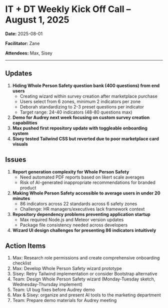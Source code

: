 # IT + DT Weekly Kick Off Call – August 1, 2025

**Date:** 2025-08-01

**Facilitator:** Zane

**Attendees:** Max, Sisey

---

## Updates

1. **Hiding Whole Person Safety question bank (400 questions) from end users**
    - Creating wizard within survey creation after marketplace purchase
    - Users select from 6 zones, minimum 2 indicators per zone
    - Deborah standardizing to 2-3 preset questions per indicator
    - Target range: 24-40 indicators (48-80 questions max)
2. **Demo for Audrey next week focusing on custom survey creation capabilities**
3. **Max pushed first repository update with toggleable onboarding system**
4. **Sisey tested Tailwind CSS but reverted due to poor marketplace card visuals**

## Issues

1. **Report generation complexity for Whole Person Safety**
    - Need automated PDF reports based on likert scale averages
    - Risk of AI-generated inappropriate recommendations for branded product
2. **Making Whole Person Safety accessible to average users in under 20 minutes**
    - 86 indicators across 22 standards across 6 safety zones
    - Challenge: HR managers/executives lack framework context
3. **Repository dependency problems preventing application startup**
    - Max required Node.js and Meteor version updates
    - Package file consistency needed across developers
4. **Wizard UI design challenges for presenting 86 indicators intuitively**

## Action Items

1. Max: Research role permissions and create comprehensive onboarding checklist
2. Max: Develop Whole Person Safety wizard prototype
3. Sisey: Retry Tailwind implementation or consider Bootstrap alternative
4. Team: Design Whole Person Safety wizard (Monday-Tuesday sketch, Wednesday-Thursday implement)
5. Team: UI bug fixes before Audrey demo
6. Max & Sisey: organize and present AI tools to the marketing department
7. Team: Prepare demo materials for Audrey meeting
